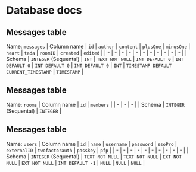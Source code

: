 # Database docs

## Messages table

Name: `messages`
| Column name | `id` | `author` | `content` | `plusOne` | `minusOne` | `heart` | `tada` | `roomID` | `created` | `edited` |
| - | - | - | - | - | - | - | - | - | - | - |
| Schema | `INTEGER` (Sequental) | `INT` | `TEXT NOT NULL` | `INT DEFAULT 0` | `INT DEFAULT 0` | `INT DEFAULT 0` | `INT DEFAULT 0` | `INT` | `TIMESTAMP DEFAULT CURRENT_TIMESTAMP` | `TIMESTAMP` |

## Messages table

Name: `rooms`
| Column name | `id` | `members` |
| - | - | - |
| Schema | `INTEGER` (Sequental) | `INTEGER` |

## Messages table

Name: `users`
| Column name | `id` | `name` | `username` | `password` | `ssoPro` | `externalID` | `twofactorauth` | `passkey` | `pfp` |
| - | - | - | - | - | - | - | - | - | - |
| Schema | `INTEGER` (Sequental) | `TEXT NOT NULL` | `TEXT NOT NULL` | `EXT NOT NULL` | `EXT NOT NULL` | `INT DEFAULT -1` | `NULL` | `NULL` | `NULL` |